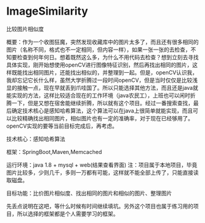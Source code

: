 # ImageSimilarity

比较图片相似度

概要：作为一个收图狂魔，突然发现收藏库中的图片太多了，而且还有很多相同的图片（名称不同，格式也不一定相同，但内容一样），如果一张一张的去检查，不知要检查到何年何日。想着既然这么多，为什么不用代码去检查？想到立刻去寻找具体实现，刚开始想使用openCV进行图像特征识别，然后再找出相同的图片，这样既能找出相同图片，还能找出相似的，并整理到一起。但是，openCV认识我，我却忘记它长什么样，虽然大学折腾过一段时间openCV，但是当时仅仅是比较浅显的接触一点，现在早就丢到爪哇国了。所以只能选择其他方法，而且还是java就能实现的方法，这样比较适合现在的工作环境（java农民工），上班也可以闲时折腾一下，但是又想在宿舍能继续折腾，所以就有这个项目。经过一番搜索查找，最后确定技术核心是感知哈希算法，这个算法可以在java上很简单就能实现，而且可以比较精确找出相同图片，相似图片也有一定的准确率，对于现在已经够用了。openCV实现的要等当前目标完成后，再考虑。
    
技术核心：感知哈希算法

框架：SpringBoot,Maven,Memcached


运行环境：java 1.8 + mysql + web(结果查看界面) 
注：项目属于本地项目，毕竟图片比较多，少则几千，多则一万都有可能，这样就不能全部上传了，只能直接读取磁盘。


目标功能：比价图片相似度、找出相同的图片和相似的图片、整理图片


先丢点说明在这吧，等什么时候有时间继续填坑。另外这个项目也属于练习用的项目，所以选择的框架都是个人需要学习的框架。
